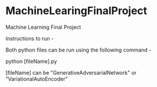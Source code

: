# MachineLearingFinalProject
Machine Learning Final Project

Instructions to run - 

Both python files can be run using the following command - 

python [fileName].py

[fileName] can be "GenerativeAdversarialNetwork" or "VariationalAutoEncoder" 
